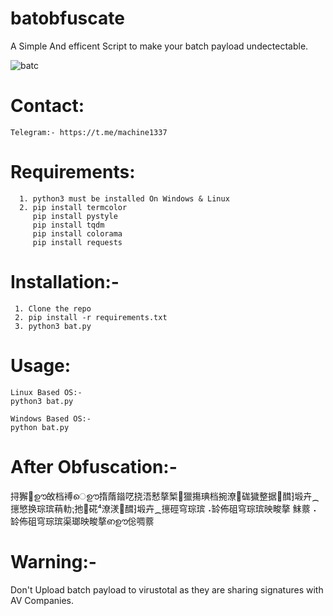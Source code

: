 # batobfuscate

A Simple And efficent Script to make your batch payload undectectable.

![batc](https://user-images.githubusercontent.com/111642482/198823587-403ee6f6-9082-471d-86bb-0af826fefba6.png)

# Contact:
    Telegram:- https://t.me/machine1337
# Requirements:
      1. python3 must be installed On Windows & Linux
      2. pip install termcolor
         pip install pystyle
         pip install tqdm
         pip install colorama
         pip install requests
         
# Installation:-
     1. Clone the repo
     2. pip install -r requirements.txt
     3. python3 bat.py

# Usage:
    Linux Based OS:-
    python3 bat.py
    
    Windows Based OS:-
    python bat.py
    
# After Obfuscation:-
   挦獬਍﻿ഊ敀档⁯䙏െഊ㨊䔺䥘呓挠浯慭摮椠⁳獵摥琠⁯档捥⁫潦⁲硥獩整据൥䤊⁆塅卉⁔㩄慜换琮瑸䔠䡃⁏扡⹣硴⁴潦湵൤䤊⁆塅卉⁔㩄硜穹琮瑸⠠䍅佈砠穹琮瑸映畯摮
䱅䕓⠠䍅佈砠穹琮瑸渠瑯映畯摮ഩഊ倊啁䕓
    
# Warning:-
   Don't Upload batch payload to virustotal as they are sharing signatures with AV Companies.
      
     
